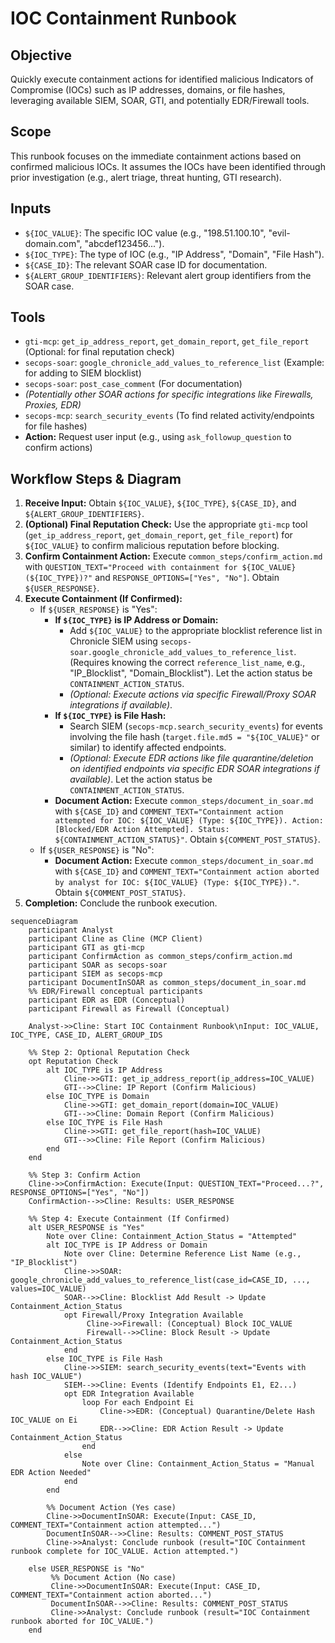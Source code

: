 # IOC Containment Runbook

## Objective

Quickly execute containment actions for identified malicious Indicators of Compromise (IOCs) such as IP addresses, domains, or file hashes, leveraging available SIEM, SOAR, GTI, and potentially EDR/Firewall tools.

## Scope

This runbook focuses on the immediate containment actions based on confirmed malicious IOCs. It assumes the IOCs have been identified through prior investigation (e.g., alert triage, threat hunting, GTI research).

## Inputs

*   `${IOC_VALUE}`: The specific IOC value (e.g., "198.51.100.10", "evil-domain.com", "abcdef123456...").
*   `${IOC_TYPE}`: The type of IOC (e.g., "IP Address", "Domain", "File Hash").
*   `${CASE_ID}`: The relevant SOAR case ID for documentation.
*   `${ALERT_GROUP_IDENTIFIERS}`: Relevant alert group identifiers from the SOAR case.

## Tools

*   `gti-mcp`: `get_ip_address_report`, `get_domain_report`, `get_file_report` (Optional: for final reputation check)
*   `secops-soar`: `google_chronicle_add_values_to_reference_list` (Example: for adding to SIEM blocklist)
*   `secops-soar`: `post_case_comment` (For documentation)
*   *(Potentially other SOAR actions for specific integrations like Firewalls, Proxies, EDR)*
*   `secops-mcp`: `search_security_events` (To find related activity/endpoints for file hashes)
*   **Action:** Request user input (e.g., using `ask_followup_question` to confirm actions)

## Workflow Steps & Diagram

1.  **Receive Input:** Obtain `${IOC_VALUE}`, `${IOC_TYPE}`, `${CASE_ID}`, and `${ALERT_GROUP_IDENTIFIERS}`.
2.  **(Optional) Final Reputation Check:** Use the appropriate `gti-mcp` tool (`get_ip_address_report`, `get_domain_report`, `get_file_report`) for `${IOC_VALUE}` to confirm malicious reputation before blocking.
3.  **Confirm Containment Action:** Execute `common_steps/confirm_action.md` with `QUESTION_TEXT="Proceed with containment for ${IOC_VALUE} (${IOC_TYPE})?"` and `RESPONSE_OPTIONS=["Yes", "No"]`. Obtain `${USER_RESPONSE}`.
4.  **Execute Containment (If Confirmed):**
    *   If `${USER_RESPONSE}` is "Yes":
        *   **If `${IOC_TYPE}` is IP Address or Domain:**
            *   Add `${IOC_VALUE}` to the appropriate blocklist reference list in Chronicle SIEM using `secops-soar.google_chronicle_add_values_to_reference_list`. (Requires knowing the correct `reference_list_name`, e.g., "IP_Blocklist", "Domain_Blocklist"). Let the action status be `CONTAINMENT_ACTION_STATUS`.
            *   *(Optional: Execute actions via specific Firewall/Proxy SOAR integrations if available)*.
        *   **If `${IOC_TYPE}` is File Hash:**
            *   Search SIEM (`secops-mcp.search_security_events`) for events involving the file hash (`target.file.md5 = "${IOC_VALUE}"` or similar) to identify affected endpoints.
            *   *(Optional: Execute EDR actions like file quarantine/deletion on identified endpoints via specific EDR SOAR integrations if available)*. Let the action status be `CONTAINMENT_ACTION_STATUS`.
        *   **Document Action:** Execute `common_steps/document_in_soar.md` with `${CASE_ID}` and `COMMENT_TEXT="Containment action attempted for IOC: ${IOC_VALUE} (Type: ${IOC_TYPE}). Action: [Blocked/EDR Action Attempted]. Status: ${CONTAINMENT_ACTION_STATUS}"`. Obtain `${COMMENT_POST_STATUS}`.
    *   If `${USER_RESPONSE}` is "No":
        *   **Document Action:** Execute `common_steps/document_in_soar.md` with `${CASE_ID}` and `COMMENT_TEXT="Containment action aborted by analyst for IOC: ${IOC_VALUE} (Type: ${IOC_TYPE})."`. Obtain `${COMMENT_POST_STATUS}`.
5.  **Completion:** Conclude the runbook execution.

```{mermaid}
sequenceDiagram
    participant Analyst
    participant Cline as Cline (MCP Client)
    participant GTI as gti-mcp
    participant ConfirmAction as common_steps/confirm_action.md
    participant SOAR as secops-soar
    participant SIEM as secops-mcp
    participant DocumentInSOAR as common_steps/document_in_soar.md
    %% EDR/Firewall conceptual participants
    participant EDR as EDR (Conceptual)
    participant Firewall as Firewall (Conceptual)

    Analyst->>Cline: Start IOC Containment Runbook\nInput: IOC_VALUE, IOC_TYPE, CASE_ID, ALERT_GROUP_IDS

    %% Step 2: Optional Reputation Check
    opt Reputation Check
        alt IOC_TYPE is IP Address
            Cline->>GTI: get_ip_address_report(ip_address=IOC_VALUE)
            GTI-->>Cline: IP Report (Confirm Malicious)
        else IOC_TYPE is Domain
            Cline->>GTI: get_domain_report(domain=IOC_VALUE)
            GTI-->>Cline: Domain Report (Confirm Malicious)
        else IOC_TYPE is File Hash
            Cline->>GTI: get_file_report(hash=IOC_VALUE)
            GTI-->>Cline: File Report (Confirm Malicious)
        end
    end

    %% Step 3: Confirm Action
    Cline->>ConfirmAction: Execute(Input: QUESTION_TEXT="Proceed...?", RESPONSE_OPTIONS=["Yes", "No"])
    ConfirmAction-->>Cline: Results: USER_RESPONSE

    %% Step 4: Execute Containment (If Confirmed)
    alt USER_RESPONSE is "Yes"
        Note over Cline: Containment_Action_Status = "Attempted"
        alt IOC_TYPE is IP Address or Domain
            Note over Cline: Determine Reference List Name (e.g., "IP_Blocklist")
            Cline->>SOAR: google_chronicle_add_values_to_reference_list(case_id=CASE_ID, ..., values=IOC_VALUE)
            SOAR-->>Cline: Blocklist Add Result -> Update Containment_Action_Status
            opt Firewall/Proxy Integration Available
                 Cline->>Firewall: (Conceptual) Block IOC_VALUE
                 Firewall-->>Cline: Block Result -> Update Containment_Action_Status
            end
        else IOC_TYPE is File Hash
            Cline->>SIEM: search_security_events(text="Events with hash IOC_VALUE")
            SIEM-->>Cline: Events (Identify Endpoints E1, E2...)
            opt EDR Integration Available
                loop For each Endpoint Ei
                    Cline->>EDR: (Conceptual) Quarantine/Delete Hash IOC_VALUE on Ei
                    EDR-->>Cline: EDR Action Result -> Update Containment_Action_Status
                end
            else
                Note over Cline: Containment_Action_Status = "Manual EDR Action Needed"
            end
        end

        %% Document Action (Yes case)
        Cline->>DocumentInSOAR: Execute(Input: CASE_ID, COMMENT_TEXT="Containment action attempted...")
        DocumentInSOAR-->>Cline: Results: COMMENT_POST_STATUS
        Cline->>Analyst: Conclude runbook (result="IOC Containment runbook complete for IOC_VALUE. Action attempted.")

    else USER_RESPONSE is "No"
         %% Document Action (No case)
         Cline->>DocumentInSOAR: Execute(Input: CASE_ID, COMMENT_TEXT="Containment action aborted...")
         DocumentInSOAR-->>Cline: Results: COMMENT_POST_STATUS
         Cline->>Analyst: Conclude runbook (result="IOC Containment runbook aborted for IOC_VALUE.")
    end

